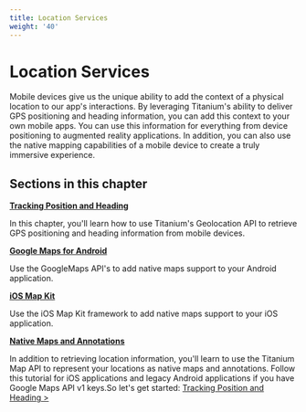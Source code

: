 ```yaml
---
title: Location Services
weight: '40'
---
```


# Location Services

Mobile devices give us the unique ability to add the context of a physical location to our app's interactions. By leveraging Titanium's ability to deliver GPS positioning and heading information, you can add this context to your own mobile apps. You can use this information for everything from device positioning to augmented reality applications. In addition, you can also use the native mapping capabilities of a mobile device to create a truly immersive experience.

## Sections in this chapter

**[Tracking Position and Heading](/guide/Titanium_SDK/Titanium_SDK_How-tos/Location_Services/Tracking_Position_and_Heading/)**

In this chapter, you'll learn how to use Titanium's Geolocation API to retrieve GPS positioning and heading information from mobile devices.

**[Google Maps for Android](/guide/Titanium_SDK/Titanium_SDK_How-tos/Location_Services/Google_Maps_v2_for_Android/)**

Use the GoogleMaps API's to add native maps support to your Android application.

**[iOS Map Kit](/guide/Titanium_SDK/Titanium_SDK_How-tos/Location_Services/iOS_Map_Kit/)**

Use the iOS Map Kit framework to add native maps support to your iOS application.

**[Native Maps and Annotations](/guide/Titanium_SDK/Titanium_SDK_How-tos/Location_Services/Native_Maps_and_Annotations/)**

In addition to retrieving location information, you'll learn to use the Titanium Map API to represent your locations as native maps and annotations. Follow this tutorial for iOS applications and legacy Android applications if you have Google Maps API v1 keys.So let's get started: [Tracking Position and Heading >](/guide/Titanium_SDK/Titanium_SDK_How-tos/Location_Services/Tracking_Position_and_Heading/)
